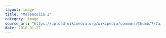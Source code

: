 ```yaml
---
layout: image
title: "Melencolia I"
category: image
source_url: "https://upload.wikimedia.org/wikipedia/commons/thumb/7/7a/Albrecht_D%C3%BCrer_-_Melencolia_I_-_Google_Art_Project_%28_AGDdr3EHmNGyA%29.jpg/474px-Albrecht_D%C3%BCrer_-_Melencolia_I_-_Google_Art_Project_%28_AGDdr3EHmNGyA%29.jpg"
date: 2018-01-27
---
```

